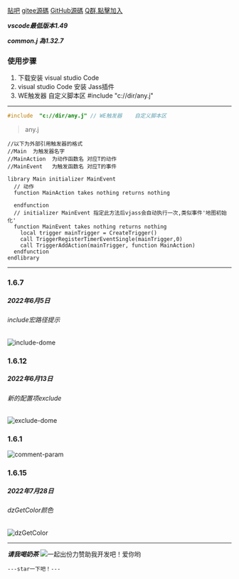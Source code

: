 [貼吧](https://tieba.baidu.com/p/6235060595?pid=127236515130&cid=0&red_tag=2862340933#127236515130)
[gitee源碼](https://gitee.com/naichabaobao/jass)
[GitHub源碼](https://github.com/naichabaobao/jass)
[Q群,點擊加入](https://shang.qq.com/wpa/qunwpa?idkey=56ca07f1d46b310f878eb4ccf4e153697d85aac546385fab0e31b569d3b0a79e)

***vscode最低版本1.49***

***common.j 為1.32.7***


### 使用步骤
1. 下载安装 visual studio  Code
2. visual studio  Code   安装 Jass插件
3. WE触发器    自定义脚本区    #include  "c://dir/any.j"



--------------------------------------------------------

```cpp
#include  "c://dir/any.j" // WE触发器    自定义脚本区
```

>any.j

```
//以下为外部引用触发器的格式
//Main  为触发器名字
//MainAction  为动作函数名 对应T的动作
//MainEvent   为触发函数名 对应T的事件

library Main initializer MainEvent
  // 动作
  function MainAction takes nothing returns nothing
          
  endfunction
  // initializer MainEvent 指定此方法后vjass会自动执行一次,类似事件'地图初始化'
  function MainEvent takes nothing returns nothing
    local trigger mainTrigger = CreateTrigger()
    call TriggerRegisterTimerEventSingle(mainTrigger,0)
    call TriggerAddAction(mainTrigger, function MainAction)
  endfunction
endlibrary
```
--------------------------------------------------------

### 1.6.7
##### 2022年6月5日
###### include宏路径提示
![include-dome](https://user-images.githubusercontent.com/38098031/188805957-823950f9-c4c7-4f03-87c1-9d29cf41003e.png)


### 1.6.12
##### 2022年6月13日
###### 新的配置项exclude
![exclude-dome](https://user-images.githubusercontent.com/38098031/188805922-077ff428-6317-40d0-83e9-2229ba9d3a67.png)


### 1.6.1
![comment-param](https://user-images.githubusercontent.com/38098031/188806025-26f0eb38-88d3-45ac-9bcc-6fdb338fbbbb.png)


### 1.6.15
##### 2022年7月28日
###### dzGetColor颜色
![dzGetColor](https://user-images.githubusercontent.com/38098031/188805851-21f793a6-c5e4-4f2c-89eb-a18383352df9.png)


--------------------------------------------------------------

***请我喝奶茶***
![一起出份力赞助我开发吧！爱你哟](https://user-images.githubusercontent.com/38098031/188805465-3aec1319-a68c-4dee-9d1a-664fbc5ee34f.png)

```---star一下吧！---```
